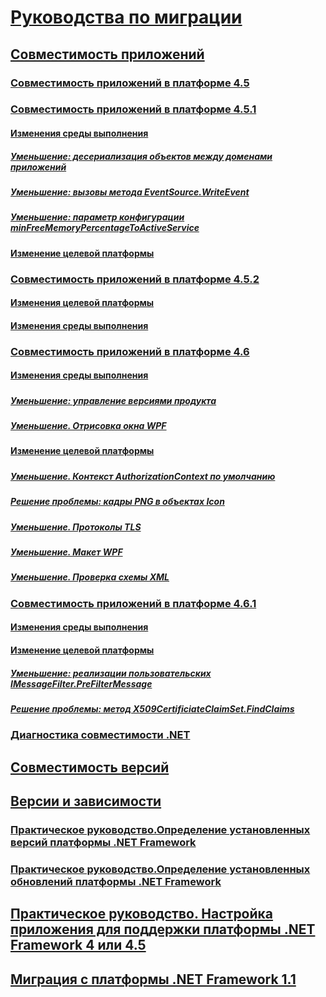 # [Руководства по миграции](migration-guide-to-the-net-framework-4-7-4-6-and-4-5.md)
## [Совместимость приложений](application-compatibility.md)
### [Совместимость приложений в платформе 4.5](application-compatibility-in-the-net-framework-4-5.md)
### [Совместимость приложений в платформе 4.5.1](application-compatibility-in-the-net-framework-4-5-1.md)
#### [Изменения среды выполнения](runtime-changes-in-the-net-framework-4-5-1.md)
##### [Уменьшение: десериализация объектов между доменами приложений](mitigation-deserialization-of-objects-across-app-domains.md)
##### [Уменьшение: вызовы метода EventSource.WriteEvent](mitigation-eventsource-writeevent-method-calls.md)
##### [Уменьшение: параметр конфигурации minFreeMemoryPercentageToActiveService](mitigation-minfreememorypercentagetoactiveservice-configuration-setting.md)
#### [Изменение целевой платформы](retargeting-changes-in-the-net-framework-4-5-1.md)
### [Совместимость приложений в платформе 4.5.2](application-compatibility-in-the-net-framework-4-5-2.md)
#### [Изменения целевой платформы](retargeting-changes-in-the-net-framework-4-5-2.md)
#### [Изменения среды выполнения](runtime-changes-in-the-net-framework-4-5-2.md)
### [Совместимость приложений в платформе 4.6](application-compatibility-in-the-net-framework-4-6.md)
#### [Изменения среды выполнения](runtime-changes-in-the-net-framework-4-6.md)
##### [](TocOutOfQuery)
##### [Уменьшение: управление версиями продукта](mitigation-product-versioning.md)
##### [](TocOutOfQuery)
##### [Уменьшение. Отрисовка окна WPF](mitigation-wpf-window-rendering.md)
#### [Изменение целевой платформы](retargeting-changes-in-the-net-framework-4-6.md)
##### [](TocOutOfQuery)
##### [](TocOutOfQuery)
##### [Уменьшение. Контекст AuthorizationContext по умолчанию](mitigation-default-authorizationcontext.md)
##### [Решение проблемы: кадры PNG в объектах Icon](mitigation-png-frames-in-icon-objects.md)
##### [Уменьшение. Протоколы TLS](mitigation-tls-protocols.md)
##### [Уменьшение. Макет WPF](mitigation-wpf-layout.md)
##### [Уменьшение. Проверка схемы XML](mitigation-xml-schema-validation.md)
### [Совместимость приложений в платформе 4.6.1](application-compatibility-in-the-net-framework-4-6-1.md)
#### [Изменения среды выполнения](runtime-changes-in-the-net-framework-4-6-1.md)
#### [Изменение целевой платформы](retargeting-changes-in-the-net-framework-4-6-1.md)
##### [Уменьшение: реализации пользовательских IMessageFilter.PreFilterMessage](mitigation-custom-imessagefilter-prefiltermessage-implementations.md)
##### [Решение проблемы: метод X509CertificiateClaimSet.FindClaims](mitigation-x509certificateclaimset-findclaims-method.md)
##### [](TocOutOfQuery)
### [](TocOutOfQuery)
#### [](TocOutOfQuery)
##### [](TocOutOfQuery)
##### [](TocOutOfQuery)
#### [](TocOutOfQuery)
##### [](TocOutOfQuery)
##### [](TocOutOfQuery)
##### [](TocOutOfQuery)
##### [](TocOutOfQuery)
##### [](TocOutOfQuery)
### [](TocOutOfQuery)
#### [](TocOutOfQuery)
#### [](TocOutOfQuery)
##### [](TocOutOfQuery)
##### [](TocOutOfQuery)
##### [](TocOutOfQuery)
##### [](TocOutOfQuery)
### [Диагностика совместимости .NET](net-compatibility-diagnostics.md)
## [Совместимость версий](version-compatibility.md)
## [Версии и зависимости](versions-and-dependencies.md)
### [Практическое руководство.Определение установленных версий платформы .NET Framework](how-to-determine-which-versions-are-installed.md)
### [Практическое руководство.Определение установленных обновлений платформы .NET Framework](how-to-determine-which-net-framework-updates-are-installed.md)
## [Практическое руководство. Настройка приложения для поддержки платформы .NET Framework 4 или 4.5](how-to-configure-an-app-to-support-net-framework-4-or-4-5.md)
## [Миграция с платформы .NET Framework 1.1](migrating-from-the-net-framework-1-1.md)
